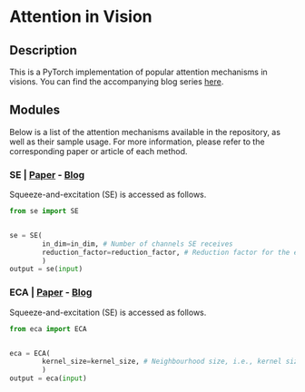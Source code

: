 # Attention in Vision
## Description
This is a PyTorch implementation of popular attention mechanisms in visions. You can find the accompanying blog series [here](https://borna-ahz.medium.com/attention-in-computer-vision-part-1-se-ese-and-eca-c5effac7c11e).
## Modules
Below is a list of the attention mechanisms available in the repository, as well as their sample usage. For more information, please refer to the corresponding paper or article of each method.
### SE | [Paper](https://arxiv.org/abs/1709.01507) - [Blog](https://borna-ahz.medium.com/attention-in-computer-vision-part-1-se-ese-and-eca-c5effac7c11e)
Squeeze-and-excitation (SE) is accessed as follows.
```python
from se import SE


se = SE(
        in_dim=in_dim, # Number of channels SE receives
        reduction_factor=reduction_factor, # Reduction factor for the excitation module
        )
output = se(input)
```
### ECA | [Paper](https://arxiv.org/abs/1910.03151) - [Blog](https://borna-ahz.medium.com/attention-in-computer-vision-part-1-se-ese-and-eca-c5effac7c11e)
Squeeze-and-excitation (SE) is accessed as follows.
```python
from eca import ECA


eca = ECA(
        kernel_size=kernel_size, # Neighbourhood size, i.e., kernel size of the 1D convolution
        )
output = eca(input)
```
